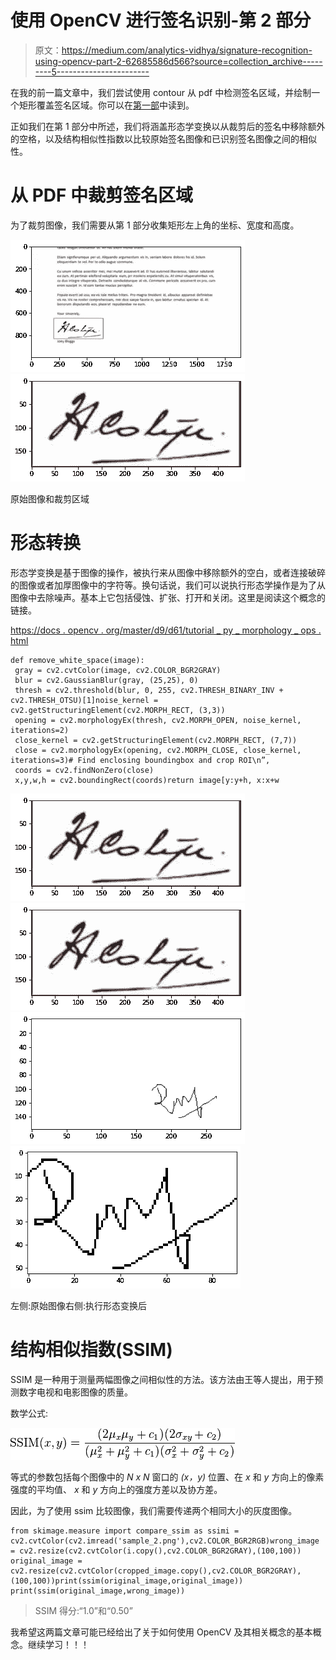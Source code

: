 # 使用 OpenCV 进行签名识别-第 2 部分

> 原文：<https://medium.com/analytics-vidhya/signature-recognition-using-opencv-part-2-62685586d566?source=collection_archive---------5----------------------->

在我的前一篇文章中，我们尝试使用 contour 从 pdf 中检测签名区域，并绘制一个矩形覆盖签名区域。你可以在[第一部](https://ramji-b.medium.com/signature-recognition-using-opencv-2c99d878c66d)中读到。

正如我们在第 1 部分中所述，我们将涵盖形态学变换以从裁剪后的签名中移除额外的空格，以及结构相似性指数以比较原始签名图像和已识别签名图像之间的相似性。

# 从 PDF 中裁剪签名区域

为了裁剪图像，我们需要从第 1 部分收集矩形左上角的坐标、宽度和高度。

![](img/1316192e8c84f6f4bf4c1a3365b189d5.png)![](img/e9793913230b08b1f5e59368c5c6b18e.png)

原始图像和裁剪区域

# 形态转换

形态学变换是基于图像的操作，被执行来从图像中移除额外的空白，或者连接破碎的图像或者加厚图像中的字符等。换句话说，我们可以说执行形态学操作是为了从图像中去除噪声。基本上它包括侵蚀、扩张、打开和关闭。这里是阅读这个概念的链接。

[https://docs . opencv . org/master/d9/d61/tutorial _ py _ morphology _ ops . html](https://docs.opencv.org/master/d9/d61/tutorial_py_morphological_ops.html)

```
def remove_white_space(image):
 gray = cv2.cvtColor(image, cv2.COLOR_BGR2GRAY)
 blur = cv2.GaussianBlur(gray, (25,25), 0)
 thresh = cv2.threshold(blur, 0, 255, cv2.THRESH_BINARY_INV + cv2.THRESH_OTSU)[1]noise_kernel = cv2.getStructuringElement(cv2.MORPH_RECT, (3,3))
 opening = cv2.morphologyEx(thresh, cv2.MORPH_OPEN, noise_kernel, iterations=2)
 close_kernel = cv2.getStructuringElement(cv2.MORPH_RECT, (7,7))
 close = cv2.morphologyEx(opening, cv2.MORPH_CLOSE, close_kernel, iterations=3)# Find enclosing boundingbox and crop ROI\n”,
 coords = cv2.findNonZero(close)
 x,y,w,h = cv2.boundingRect(coords)return image[y:y+h, x:x+w
```

![](img/e9793913230b08b1f5e59368c5c6b18e.png)![](img/e9793913230b08b1f5e59368c5c6b18e.png)![](img/f594abaa2a56bd783ec999327de3f457.png)![](img/947a51465f6959dae96b13a4e51cb76b.png)

左侧:原始图像右侧:执行形态变换后

# 结构相似指数(SSIM)

SSIM 是一种用于测量两幅图像之间相似性的方法。该方法由王等人提出，用于预测数字电视和电影图像的质量。

数学公式:

![](img/cd01e8b7504b881235e08d205bf91858.png)

等式的参数包括每个图像中的 *N x N* 窗口的 *(x，y)* 位置、在 *x* 和 *y* 方向上的像素强度的平均值、 *x* 和 *y* 方向上的强度方差以及协方差。

因此，为了使用 ssim 比较图像，我们需要传递两个相同大小的灰度图像。

```
from skimage.measure import compare_ssim as ssimi = cv2.cvtColor(cv2.imread('sample_2.png'),cv2.COLOR_BGR2RGB)wrong_image = cv2.resize(cv2.cvtColor(i.copy(),cv2.COLOR_BGR2GRAY),(100,100))
original_image = cv2.resize(cv2.cvtColor(cropped_image.copy(),cv2.COLOR_BGR2GRAY),(100,100))print(ssim(original_image,original_image))
print(ssim(original_image,wrong_image))
```

> SSIM 得分:“1.0”和“0.50”

我希望这两篇文章可能已经给出了关于如何使用 OpenCV 及其相关概念的基本概念。继续学习！！！